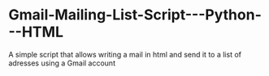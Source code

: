 # Gmail-Mailing-List-Script---Python---HTML
A simple script that allows writing a mail in html and send it to a list of adresses using a Gmail account
